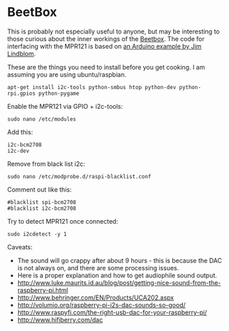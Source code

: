 BeetBox
=======

This is probably not especially useful to anyone, but may be interesting to those curious about the inner workings of the [Beetbox](http://scott.j38.net/interactive/beetbox/).
The code for interfacing with the MPR121 is based on [an Arduino example by Jim Lindblom](http://bildr.org/2011/05/mpr121_arduino/).

These are the things you need to install before you get cooking.
I am assuming you are using ubuntu/raspbian.

	apt-get install i2c-tools python-smbus htop python-dev python-rpi.gpios python-pygame

Enable the MPR121 via GPIO + i2c-tools:

	sudo nano /etc/modules
	
Add this:

	i2c-bcm2708
	i2c-dev

Remove from black list i2c:

	sudo nano /etc/modprobe.d/raspi-blacklist.conf
	
Comment out like this:

	#blacklist spi-bcm2708
	#blacklist i2c-bcm2708


Try to detect MPR121 once connected:

	sudo i2cdetect -y 1

Caveats:
 - The sound will go crappy after about 9 hours - this is because the DAC is not always on, and there are some processing issues.
 - Here is a proper explanation and how to get audiophile sound output.
 - http://www.luke.maurits.id.au/blog/post/getting-nice-sound-from-the-raspberry-pi.html
 - http://www.behringer.com/EN/Products/UCA202.aspx
 - http://volumio.org/raspberry-pi-i2s-dac-sounds-so-good/
 - http://www.raspyfi.com/the-right-usb-dac-for-your-raspberry-pi/
 - http://www.hifiberry.com/dac

